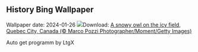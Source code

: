 ## History Bing Wallpaper
Wallpaper date: 2024-01-26
![](https://www.bing.com/th?id=OHR.SnowyOwlQuebec_EN-CA1326772856_UHD.jpg&w=1000)Download: [A snowy owl on the icy field, Quebec City, Canada (© Marco Pozzi Photographer/Moment/Getty Images)](https://www.bing.com/th?id=OHR.SnowyOwlQuebec_EN-CA1326772856_UHD.jpg)

Auto get programm by LtgX
